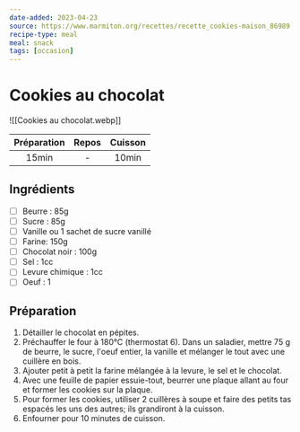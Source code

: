 ```yaml
---
date-added: 2023-04-23
source: https://www.marmiton.org/recettes/recette_cookies-maison_86989.aspx
recipe-type: meal
meal: snack
tags: [occasion]
---
```


# Cookies au chocolat

![[Cookies au chocolat.webp]]

| Préparation | Repos | Cuisson |
|:-----------:|:-----:|:-------:|
|    15min    |   -   |  10min  |

## Ingrédients

- [ ] Beurre : 85g
- [ ] Sucre : 85g
- [ ] Vanille ou 1 sachet de sucre vanillé
- [ ] Farine: 150g
- [ ] Chocolat noir : 100g
- [ ] Sel : 1cc
- [ ] Levure chimique : 1cc
- [ ] Oeuf : 1

## Préparation

1. Détailler le chocolat en pépites.
2. Préchauffer le four à 180°C (thermostat 6). Dans un saladier, mettre 75 g de beurre, le sucre, l'oeuf entier, la vanille et mélanger le tout avec une cuillère en bois.
3. Ajouter petit à petit la farine mélangée à la levure, le sel et le chocolat.
4. Avec une feuille de papier essuie-tout, beurrer une plaque allant au four et former les cookies sur la plaque.
5. Pour former les cookies, utiliser 2 cuillères à soupe et faire des petits tas espacés les uns des autres; ils grandiront à la cuisson.
6. Enfourner pour 10 minutes de cuisson.
